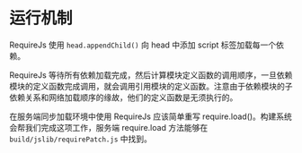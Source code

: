 # 运行机制

RequireJs 使用 ```head.appendChild()``` 向 head 中添加 script 标签加载每一个依赖。

RequireJs 等待所有依赖加载完成，然后计算模块定义函数的调用顺序，一旦依赖模块的定义函数完成调用，就会调用引用模块的定义函数。注意由于依赖模块的子依赖关系和网络加载顺序的缘故，他们的定义函数是无须执行的。

在服务端同步加载环境中使用 RequireJs 应该简单重写 require.load()。构建系统会帮我们完成这项工作，服务端 require.load 方法能够在 ```build/jslib/requirePatch.js``` 中找到。

